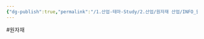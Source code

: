 ```yaml
---
{"dg-publish":true,"permalink":"/1.산업-테마-Study/2.산업/원자재 산업/INFO_원자재/원자재/","created":"2024-11-20T21:02:28.979+09:00","updated":"2025-06-26T15:43:03.176+09:00"}
---
```


#원자재 